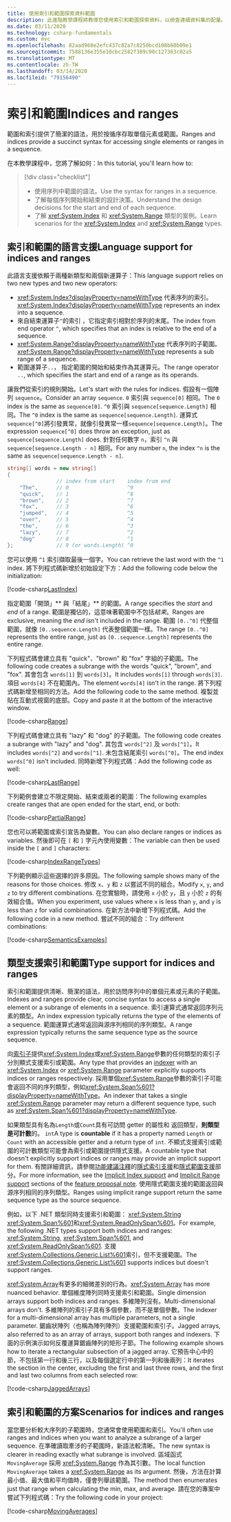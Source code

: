 ```yaml
---
title: 使用索引和範圍探索資料範圍
description: 此進階教學課程將教導您使用索引和範圍探索資料，以檢查連續資料集的配量。
ms.date: 03/11/2020
ms.technology: csharp-fundamentals
ms.custom: mvc
ms.openlocfilehash: 82aad968e2efc437c82a7c8250bcd108b60b09e1
ms.sourcegitcommit: 7588136e355e10cbc2582f389c90c127363c02a5
ms.translationtype: MT
ms.contentlocale: zh-TW
ms.lasthandoff: 03/14/2020
ms.locfileid: "79156490"
---
```

# <a name="indices-and-ranges"></a><span data-ttu-id="a1350-103">索引和範圍</span><span class="sxs-lookup"><span data-stu-id="a1350-103">Indices and ranges</span></span>

<span data-ttu-id="a1350-104">範圍和索引提供了簡潔的語法，用於按循序存取單個元素或範圍。</span><span class="sxs-lookup"><span data-stu-id="a1350-104">Ranges and indices provide a succinct syntax for accessing single elements or ranges in a sequence.</span></span>

<span data-ttu-id="a1350-105">在本教學課程中，您將了解如何：</span><span class="sxs-lookup"><span data-stu-id="a1350-105">In this tutorial, you'll learn how to:</span></span>

> [!div class="checklist"]
>
> - <span data-ttu-id="a1350-106">使用序列中範圍的語法。</span><span class="sxs-lookup"><span data-stu-id="a1350-106">Use the syntax for ranges in a sequence.</span></span>
> - <span data-ttu-id="a1350-107">了解每個序列開始和結束的設計決策。</span><span class="sxs-lookup"><span data-stu-id="a1350-107">Understand the design decisions for the start and end of each sequence.</span></span>
> - <span data-ttu-id="a1350-108">了解 <xref:System.Index> 和 <xref:System.Range> 類型的案例。</span><span class="sxs-lookup"><span data-stu-id="a1350-108">Learn scenarios for the <xref:System.Index> and <xref:System.Range> types.</span></span>

## <a name="language-support-for-indices-and-ranges"></a><span data-ttu-id="a1350-109">索引和範圍的語言支援</span><span class="sxs-lookup"><span data-stu-id="a1350-109">Language support for indices and ranges</span></span>

<span data-ttu-id="a1350-110">此語言支援依賴于兩種新類型和兩個新運算子：</span><span class="sxs-lookup"><span data-stu-id="a1350-110">This language support relies on two new types and two new operators:</span></span>

- <span data-ttu-id="a1350-111"><xref:System.Index?displayProperty=nameWithType> 代表序列的索引。</span><span class="sxs-lookup"><span data-stu-id="a1350-111"><xref:System.Index?displayProperty=nameWithType> represents an index into a sequence.</span></span>
- <span data-ttu-id="a1350-112">來自結束運算子`^`的索引 ，它指定索引相對於序列的末尾。</span><span class="sxs-lookup"><span data-stu-id="a1350-112">The index from end operator `^`, which specifies that an index is relative to the end of a sequence.</span></span>
- <span data-ttu-id="a1350-113"><xref:System.Range?displayProperty=nameWithType> 代表序列的子範圍。</span><span class="sxs-lookup"><span data-stu-id="a1350-113"><xref:System.Range?displayProperty=nameWithType> represents a sub range of a sequence.</span></span>
- <span data-ttu-id="a1350-114">範圍運算子`..`， 指定範圍的開始和結束作為其運算元。</span><span class="sxs-lookup"><span data-stu-id="a1350-114">The range operator `..`, which specifies the start and end of a range as its operands.</span></span>

<span data-ttu-id="a1350-115">讓我們從索引的規則開始。</span><span class="sxs-lookup"><span data-stu-id="a1350-115">Let's start with the rules for indices.</span></span> <span data-ttu-id="a1350-116">假設有一個陣列 `sequence`。</span><span class="sxs-lookup"><span data-stu-id="a1350-116">Consider an array `sequence`.</span></span> <span data-ttu-id="a1350-117">`0` 索引與 `sequence[0]` 相同。</span><span class="sxs-lookup"><span data-stu-id="a1350-117">The `0` index is the same as `sequence[0]`.</span></span> <span data-ttu-id="a1350-118">`^0` 索引與 `sequence[sequence.Length]` 相同。</span><span class="sxs-lookup"><span data-stu-id="a1350-118">The `^0` index is the same as `sequence[sequence.Length]`.</span></span> <span data-ttu-id="a1350-119">運算式`sequence[^0]`將引發異常，就像引發異常一樣`sequence[sequence.Length]`。</span><span class="sxs-lookup"><span data-stu-id="a1350-119">The expression `sequence[^0]` does throw an exception, just as `sequence[sequence.Length]` does.</span></span> <span data-ttu-id="a1350-120">針對任何數字 `n`，索引 `^n` 與 `sequence[sequence.Length - n]` 相同。</span><span class="sxs-lookup"><span data-stu-id="a1350-120">For any number `n`, the index `^n` is the same as `sequence[sequence.Length - n]`.</span></span>

```csharp
string[] words = new string[]
{
                // index from start    index from end
    "The",      // 0                   ^9
    "quick",    // 1                   ^8
    "brown",    // 2                   ^7
    "fox",      // 3                   ^6
    "jumped",   // 4                   ^5
    "over",     // 5                   ^4
    "the",      // 6                   ^3
    "lazy",     // 7                   ^2
    "dog"       // 8                   ^1
};              // 9 (or words.Length) ^0
```

<span data-ttu-id="a1350-121">您可以使用 `^1` 索引擷取最後一個字。</span><span class="sxs-lookup"><span data-stu-id="a1350-121">You can retrieve the last word with the `^1` index.</span></span> <span data-ttu-id="a1350-122">將下列程式碼新增於初始設定下方：</span><span class="sxs-lookup"><span data-stu-id="a1350-122">Add the following code below the initialization:</span></span>

[!code-csharp[LastIndex](~/samples/snippets/csharp/tutorials/RangesIndexes/IndicesAndRanges.cs#IndicesAndRanges_LastIndex)]

<span data-ttu-id="a1350-123">指定範圍「開頭」\*\* 與「結尾」\*\* 的範圍。</span><span class="sxs-lookup"><span data-stu-id="a1350-123">A range specifies the *start* and *end* of a range.</span></span> <span data-ttu-id="a1350-124">範圍是獨佔的，這意味著範圍中不包括*結束*。</span><span class="sxs-lookup"><span data-stu-id="a1350-124">Ranges are exclusive, meaning the *end* isn't included in the range.</span></span> <span data-ttu-id="a1350-125">範圍 `[0..^0]` 代整個範圍，就像 `[0..sequence.Length]` 代表整個範圍一樣。</span><span class="sxs-lookup"><span data-stu-id="a1350-125">The range `[0..^0]` represents the entire range, just as `[0..sequence.Length]` represents the entire range.</span></span>

<span data-ttu-id="a1350-126">下列程式碼會建立具有 "quick"、"brown" 和 "fox" 字組的子範圍。</span><span class="sxs-lookup"><span data-stu-id="a1350-126">The following code creates a subrange with the words "quick", "brown", and "fox".</span></span> <span data-ttu-id="a1350-127">其會包含 `words[1]` 到 `words[3]`。</span><span class="sxs-lookup"><span data-stu-id="a1350-127">It includes `words[1]` through `words[3]`.</span></span> <span data-ttu-id="a1350-128">項目 `words[4]` 不在範圍內。</span><span class="sxs-lookup"><span data-stu-id="a1350-128">The element `words[4]` isn't in the range.</span></span> <span data-ttu-id="a1350-129">將下列程式碼新增至相同的方法。</span><span class="sxs-lookup"><span data-stu-id="a1350-129">Add the following code to the same method.</span></span> <span data-ttu-id="a1350-130">複製並貼在互動式視窗的底部。</span><span class="sxs-lookup"><span data-stu-id="a1350-130">Copy and paste it at the bottom of the interactive window.</span></span>

[!code-csharp[Range](~/samples/snippets/csharp/tutorials/RangesIndexes/IndicesAndRanges.cs#IndicesAndRanges_Range)]

<span data-ttu-id="a1350-131">下列程式碼會建立具有 "lazy" 和 "dog" 的子範圍。</span><span class="sxs-lookup"><span data-stu-id="a1350-131">The following code creates a subrange with "lazy" and "dog".</span></span> <span data-ttu-id="a1350-132">其包含 `words[^2]` 及 `words[^1]`。</span><span class="sxs-lookup"><span data-stu-id="a1350-132">It includes `words[^2]` and `words[^1]`.</span></span> <span data-ttu-id="a1350-133">未包含結尾索引 `words[^0]`。</span><span class="sxs-lookup"><span data-stu-id="a1350-133">The end index `words[^0]` isn't included.</span></span> <span data-ttu-id="a1350-134">同時新增下列程式碼：</span><span class="sxs-lookup"><span data-stu-id="a1350-134">Add the following code as well:</span></span>

[!code-csharp[LastRange](~/samples/snippets/csharp/tutorials/RangesIndexes/IndicesAndRanges.cs#IndicesAndRanges_LastRange)]

<span data-ttu-id="a1350-135">下列範例會建立不限定開始、結束或兩者的範圍：</span><span class="sxs-lookup"><span data-stu-id="a1350-135">The following examples create ranges that are open ended for the start, end, or both:</span></span>

[!code-csharp[PartialRange](~/samples/snippets/csharp/tutorials/RangesIndexes/IndicesAndRanges.cs#IndicesAndRanges_PartialRanges)]

<span data-ttu-id="a1350-136">您也可以將範圍或索引宣告為變數。</span><span class="sxs-lookup"><span data-stu-id="a1350-136">You can also declare ranges or indices as variables.</span></span> <span data-ttu-id="a1350-137">然後即可在 `[` 和 `]` 字元內使用變數：</span><span class="sxs-lookup"><span data-stu-id="a1350-137">The variable can then be used inside the `[` and `]` characters:</span></span>

[!code-csharp[IndexRangeTypes](~/samples/snippets/csharp/tutorials/RangesIndexes/IndicesAndRanges.cs#IndicesAndRanges_RangeIndexTypes)]

<span data-ttu-id="a1350-138">下列範例顯示這些選擇的許多原因。</span><span class="sxs-lookup"><span data-stu-id="a1350-138">The following sample shows many of the reasons for those choices.</span></span> <span data-ttu-id="a1350-139">修改 `x`、`y` 和 `z` 以嘗試不同的組合。</span><span class="sxs-lookup"><span data-stu-id="a1350-139">Modify `x`, `y`, and `z` to try different combinations.</span></span> <span data-ttu-id="a1350-140">在您實驗時，請使用 `x` 小於 `y`，且 `y` 小於 `z` 的有效組合值。</span><span class="sxs-lookup"><span data-stu-id="a1350-140">When you experiment, use values where `x` is less than `y`, and `y` is less than `z` for valid combinations.</span></span> <span data-ttu-id="a1350-141">在新方法中新增下列程式碼。</span><span class="sxs-lookup"><span data-stu-id="a1350-141">Add the following code in a new method.</span></span> <span data-ttu-id="a1350-142">嘗試不同的組合：</span><span class="sxs-lookup"><span data-stu-id="a1350-142">Try different combinations:</span></span>

[!code-csharp[SemanticsExamples](~/samples/snippets/csharp/tutorials/RangesIndexes/IndicesAndRanges.cs#IndicesAndRanges_Semantics)]

## <a name="type-support-for-indices-and-ranges"></a><span data-ttu-id="a1350-143">類型支援索引和範圍</span><span class="sxs-lookup"><span data-stu-id="a1350-143">Type support for indices and ranges</span></span>

<span data-ttu-id="a1350-144">索引和範圍提供清晰、簡潔的語法，用於訪問序列中的單個元素或元素的子範圍。</span><span class="sxs-lookup"><span data-stu-id="a1350-144">Indexes and ranges provide clear, concise syntax to access a single element or a subrange of elements in a sequence.</span></span> <span data-ttu-id="a1350-145">索引運算式通常返回序列元素的類型。</span><span class="sxs-lookup"><span data-stu-id="a1350-145">An index expression typically returns the type of the elements of a sequence.</span></span> <span data-ttu-id="a1350-146">範圍運算式通常返回與源序列相同的序列類型。</span><span class="sxs-lookup"><span data-stu-id="a1350-146">A range expression typically returns the same sequence type as the source sequence.</span></span>

<span data-ttu-id="a1350-147">向[索引子](../programming-guide/indexers/index.md)提供<xref:System.Index>或<xref:System.Range>參數的任何類型的索引子分別顯式支援索引或範圍。</span><span class="sxs-lookup"><span data-stu-id="a1350-147">Any type that provides an [indexer](../programming-guide/indexers/index.md) with an <xref:System.Index> or <xref:System.Range> parameter explicitly supports indices or ranges respectively.</span></span> <span data-ttu-id="a1350-148">採用單個<xref:System.Range>參數的索引子可能會返回不同的序列類型，例如<xref:System.Span%601?displayProperty=nameWithType>。</span><span class="sxs-lookup"><span data-stu-id="a1350-148">An indexer that takes a single <xref:System.Range> parameter may return a different sequence type, such as <xref:System.Span%601?displayProperty=nameWithType>.</span></span>

<span data-ttu-id="a1350-149">如果類型具有名為`Length`或`Count`具有可訪問 getter 的屬性和 返回類型，**則類型是可計數**的。 `int`</span><span class="sxs-lookup"><span data-stu-id="a1350-149">A type is **countable** if it has a property named `Length` or `Count` with an accessible getter and a return type of `int`.</span></span> <span data-ttu-id="a1350-150">不顯式支援索引或範圍的可計數類型可能會為索引或範圍提供隱式支援。</span><span class="sxs-lookup"><span data-stu-id="a1350-150">A countable type that doesn't explicitly support indices or ranges may provide an implicit support for them.</span></span> <span data-ttu-id="a1350-151">有關詳細資訊，請參閱[功能建議注釋](~/_csharplang/proposals/csharp-8.0/ranges.md)的[隱式索引支援](~/_csharplang/proposals/csharp-8.0/ranges.md#implicit-index-support)和[隱式範圍支援](~/_csharplang/proposals/csharp-8.0/ranges.md#implicit-range-support)部分。</span><span class="sxs-lookup"><span data-stu-id="a1350-151">For more information, see the [Implicit Index support](~/_csharplang/proposals/csharp-8.0/ranges.md#implicit-index-support) and [Implicit Range support](~/_csharplang/proposals/csharp-8.0/ranges.md#implicit-range-support) sections of the [feature proposal note](~/_csharplang/proposals/csharp-8.0/ranges.md).</span></span> <span data-ttu-id="a1350-152">使用隱式範圍支援的範圍返回與源序列相同的序列類型。</span><span class="sxs-lookup"><span data-stu-id="a1350-152">Ranges using implicit range support return the same sequence type as the source sequence.</span></span>

<span data-ttu-id="a1350-153">例如，以下 .NET 類型同時支援索引和範圍： <xref:System.String> <xref:System.Span%601>和<xref:System.ReadOnlySpan%601>。</span><span class="sxs-lookup"><span data-stu-id="a1350-153">For example, the following .NET types support both indices and ranges: <xref:System.String>, <xref:System.Span%601>, and <xref:System.ReadOnlySpan%601>.</span></span> <span data-ttu-id="a1350-154">支援<xref:System.Collections.Generic.List%601>索引，但不支援範圍。</span><span class="sxs-lookup"><span data-stu-id="a1350-154">The <xref:System.Collections.Generic.List%601> supports indices but doesn't support ranges.</span></span>

<span data-ttu-id="a1350-155"><xref:System.Array>有更多的細微差別的行為。</span><span class="sxs-lookup"><span data-stu-id="a1350-155"><xref:System.Array> has more nuanced behavior.</span></span> <span data-ttu-id="a1350-156">單個維度陣列同時支援索引和範圍。</span><span class="sxs-lookup"><span data-stu-id="a1350-156">Single dimension arrays support both indices and ranges.</span></span> <span data-ttu-id="a1350-157">多維陣列沒有。</span><span class="sxs-lookup"><span data-stu-id="a1350-157">Multi-dimensional arrays don't.</span></span> <span data-ttu-id="a1350-158">多維陣列的索引子具有多個參數，而不是單個參數。</span><span class="sxs-lookup"><span data-stu-id="a1350-158">The indexer for a multi-dimensional array has multiple parameters, not a single parameter.</span></span> <span data-ttu-id="a1350-159">鋸齒狀陣列（也稱為陣列陣列）支援範圍和索引子。</span><span class="sxs-lookup"><span data-stu-id="a1350-159">Jagged arrays, also referred to as an array of arrays, support both ranges and indexers.</span></span> <span data-ttu-id="a1350-160">下面的示例演示如何反覆運算鋸齒陣列的矩形子節。</span><span class="sxs-lookup"><span data-stu-id="a1350-160">The following example shows how to iterate a rectangular subsection of a jagged array.</span></span> <span data-ttu-id="a1350-161">它預告中心中的節，不包括第一行和後三行，以及每個選定行中的第一列和後兩列：</span><span class="sxs-lookup"><span data-stu-id="a1350-161">It iterates the section in the center, excluding the first and last three rows, and the first and last two columns from each selected row:</span></span>

[!code-csharp[JaggedArrays](~/samples/snippets/csharp/tutorials/RangesIndexes/IndicesAndRanges.cs#IndicesAndRanges_JaggedArrays)]

## <a name="scenarios-for-indices-and-ranges"></a><span data-ttu-id="a1350-162">索引和範圍的方案</span><span class="sxs-lookup"><span data-stu-id="a1350-162">Scenarios for indices and ranges</span></span>

<span data-ttu-id="a1350-163">當您要分析較大序列的子範圍時，您通常會使用範圍和索引。</span><span class="sxs-lookup"><span data-stu-id="a1350-163">You'll often use ranges and indices when you want to analyze a subrange of a larger sequence.</span></span> <span data-ttu-id="a1350-164">在準確讀取牽涉的子範圍時，新語法較清晰。</span><span class="sxs-lookup"><span data-stu-id="a1350-164">The new syntax is clearer in reading exactly what subrange is involved.</span></span> <span data-ttu-id="a1350-165">區域函式 `MovingAverage` 採用 <xref:System.Range> 作為其引數。</span><span class="sxs-lookup"><span data-stu-id="a1350-165">The local function `MovingAverage` takes a <xref:System.Range> as its argument.</span></span> <span data-ttu-id="a1350-166">然後，方法在計算最小值、最大值和平均值時，僅會列舉該範圍。</span><span class="sxs-lookup"><span data-stu-id="a1350-166">The method then enumerates just that range when calculating the min, max, and average.</span></span> <span data-ttu-id="a1350-167">請在您的專案中嘗試下列程式碼：</span><span class="sxs-lookup"><span data-stu-id="a1350-167">Try the following code in your project:</span></span>

[!code-csharp[MovingAverages](~/samples/snippets/csharp/tutorials/RangesIndexes/IndicesAndRanges.cs#IndicesAndRanges_MovingAverage)]
